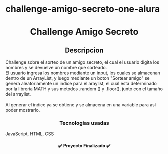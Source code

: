 # challenge-amigo-secreto-one-alura
<h1 align="center">Challenge Amigo Secreto </h1>
<h2 align = "center"> Descripcion </h2>
Challenge sobre el sorteo de un amigo secreto, el cual el usuario digita los nombres y se devuelve un nombre que sorteado.<br>
El usuario ingresa los nombres mediante un input, los cuales se almacenan dentro de un ArrayList, y luego mediante un boton
"Sortear amigo" se genera aleatoriamente un indice para el araylist, el cual esta determinado por la libreria MATH y sus metodos .random () y .floor(), junto con el tamaño del arraylist.  <br>
<br>
Al generar el indice ya se obtiene y se almacena en una variable para así poder mostrarlo.

  <h3 align = "center"> Tecnologías usadas </h3>
JavaScript, HTML, CSS
<h4 align="center">✔️ Proyecto Finalizado ✔️</h4>
